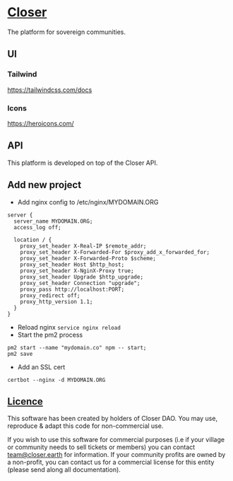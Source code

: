 # [Closer](https://closer.earth)

The platform for sovereign communities.

## UI

### Tailwind

https://tailwindcss.com/docs

### Icons

https://heroicons.com/

## API

This platform is developed on top of the Closer API.


## Add new project

* Add nginx config to /etc/nginx/MYDOMAIN.ORG
```
server {
  server_name MYDOMAIN.ORG;
  access_log off;

  location / {
    proxy_set_header X-Real-IP $remote_addr;
    proxy_set_header X-Forwarded-For $proxy_add_x_forwarded_for;
    proxy_set_header X-Forwarded-Proto $scheme;
    proxy_set_header Host $http_host;
    proxy_set_header X-NginX-Proxy true;
    proxy_set_header Upgrade $http_upgrade;
    proxy_set_header Connection "upgrade";
    proxy_pass http://localhost:PORT;
    proxy_redirect off;
    proxy_http_version 1.1;
  }
}
```
* Reload nginx `service nginx reload`
* Start the pm2 process
```
pm2 start --name "mydomain.co" npm -- start;
pm2 save
```
* Add an SSL cert
```
certbot --nginx -d MYDOMAIN.ORG
```

## [Licence](./LICENCE.md)

This software has been created by holders of Closer DAO.
You may use, reproduce & adapt this code for non-commercial use.

If you wish to use this software for commercial purposes (i.e if your village or community needs to sell tickets or members) you can contact team@closer.earth for information. If your community profits are owned by a non-profit, you can contact us for a commercial license for this entity (please send along all documentation).
